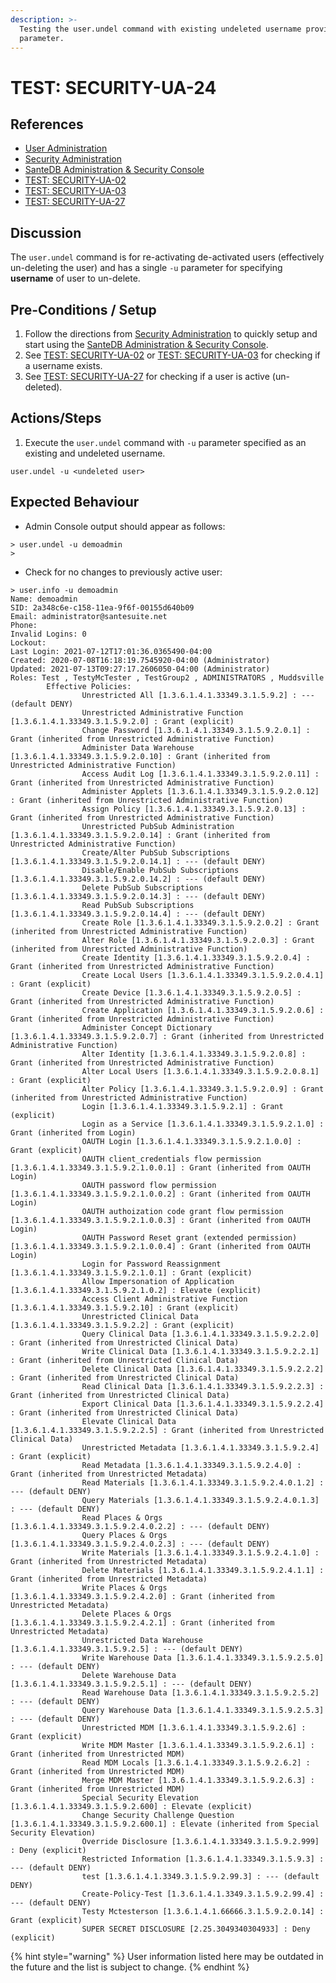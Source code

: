 ```yaml
---
description: >-
  Testing the user.undel command with existing undeleted username provided as -u
  parameter.
---
```


# TEST: SECURITY-UA-24

## References

* [User Administration](../../../../../../operations/server-administration/santedb-icdr-admin-console/user-administration.md)
* [Security Administration](../../../../../../operations/system-administration/security-administration/#demo-environment)&#x20;
* [SanteDB Administration & Security Console](../../../../../../operations/server-administration/santedb-icdr-admin-console/)
* [TEST: SECURITY-UA-02](test-security-ua-02.md)
* [TEST: SECURITY-UA-03](test-security-ua-03.md)
* [TEST: SECURITY-UA-27](test-security-ua-27.md)

## Discussion

The `user.undel` command is for re-activating de-activated users (effectively un-deleting the user) and has a single `-u` parameter for specifying **username** of user to un-delete.

## Pre-Conditions / Setup

1. Follow the directions from [Security Administration](../../../../../../operations/system-administration/security-administration/#demo-environment) to quickly setup and start using the [SanteDB Administration & Security Console](../../../../../../operations/server-administration/santedb-icdr-admin-console/).
2. See [TEST: SECURITY-UA-02](test-security-ua-02.md) or [TEST: SECURITY-UA-03](test-security-ua-03.md) for checking if a username exists.
3. See [TEST: SECURITY-UA-27](test-security-ua-27.md) for checking if a user is active (un-deleted).

## Actions/Steps

1. Execute the `user.undel` command with `-u` parameter specified as an existing and undeleted username.

```
user.undel -u <undeleted user>
```

## Expected Behaviour

* Admin Console output should appear as follows:

```
> user.undel -u demoadmin
>
```

* Check for no changes to previously active user:

```
> user.info -u demoadmin
Name: demoadmin
SID: 2a348c6e-c158-11ea-9f6f-00155d640b09
Email: administrator@santesuite.net
Phone:
Invalid Logins: 0
Lockout:
Last Login: 2021-07-12T17:01:36.0365490-04:00
Created: 2020-07-08T16:18:19.7545920-04:00 (Administrator)
Updated: 2021-07-13T09:27:17.2606050-04:00 (Administrator)
Roles: Test , TestyMcTester , TestGroup2 , ADMINISTRATORS , Muddsville
        Effective Policies:
                Unrestricted All [1.3.6.1.4.1.33349.3.1.5.9.2] : --- (default DENY)
                Unrestricted Administrative Function [1.3.6.1.4.1.33349.3.1.5.9.2.0] : Grant (explicit)
                Change Password [1.3.6.1.4.1.33349.3.1.5.9.2.0.1] : Grant (inherited from Unrestricted Administrative Function)
                Administer Data Warehouse [1.3.6.1.4.1.33349.3.1.5.9.2.0.10] : Grant (inherited from Unrestricted Administrative Function)
                Access Audit Log [1.3.6.1.4.1.33349.3.1.5.9.2.0.11] : Grant (inherited from Unrestricted Administrative Function)
                Administer Applets [1.3.6.1.4.1.33349.3.1.5.9.2.0.12] : Grant (inherited from Unrestricted Administrative Function)
                Assign Policy [1.3.6.1.4.1.33349.3.1.5.9.2.0.13] : Grant (inherited from Unrestricted Administrative Function)
                Unrestricted PubSub Administration [1.3.6.1.4.1.33349.3.1.5.9.2.0.14] : Grant (inherited from Unrestricted Administrative Function)
                Create/Alter PubSub Subscriptions [1.3.6.1.4.1.33349.3.1.5.9.2.0.14.1] : --- (default DENY)
                Disable/Enable PubSub Subscriptions [1.3.6.1.4.1.33349.3.1.5.9.2.0.14.2] : --- (default DENY)
                Delete PubSub Subscriptions [1.3.6.1.4.1.33349.3.1.5.9.2.0.14.3] : --- (default DENY)
                Read PubSub Subscriptions [1.3.6.1.4.1.33349.3.1.5.9.2.0.14.4] : --- (default DENY)
                Create Role [1.3.6.1.4.1.33349.3.1.5.9.2.0.2] : Grant (inherited from Unrestricted Administrative Function)
                Alter Role [1.3.6.1.4.1.33349.3.1.5.9.2.0.3] : Grant (inherited from Unrestricted Administrative Function)
                Create Identity [1.3.6.1.4.1.33349.3.1.5.9.2.0.4] : Grant (inherited from Unrestricted Administrative Function)
                Create Local Users [1.3.6.1.4.1.33349.3.1.5.9.2.0.4.1] : Grant (explicit)
                Create Device [1.3.6.1.4.1.33349.3.1.5.9.2.0.5] : Grant (inherited from Unrestricted Administrative Function)
                Create Application [1.3.6.1.4.1.33349.3.1.5.9.2.0.6] : Grant (inherited from Unrestricted Administrative Function)
                Administer Concept Dictionary [1.3.6.1.4.1.33349.3.1.5.9.2.0.7] : Grant (inherited from Unrestricted Administrative Function)
                Alter Identity [1.3.6.1.4.1.33349.3.1.5.9.2.0.8] : Grant (inherited from Unrestricted Administrative Function)
                Alter Local Users [1.3.6.1.4.1.33349.3.1.5.9.2.0.8.1] : Grant (explicit)
                Alter Policy [1.3.6.1.4.1.33349.3.1.5.9.2.0.9] : Grant (inherited from Unrestricted Administrative Function)
                Login [1.3.6.1.4.1.33349.3.1.5.9.2.1] : Grant (explicit)
                Login as a Service [1.3.6.1.4.1.33349.3.1.5.9.2.1.0] : Grant (inherited from Login)
                OAUTH Login [1.3.6.1.4.1.33349.3.1.5.9.2.1.0.0] : Grant (explicit)
                OAUTH client_credentials flow permission [1.3.6.1.4.1.33349.3.1.5.9.2.1.0.0.1] : Grant (inherited from OAUTH Login)
                OAUTH password flow permission [1.3.6.1.4.1.33349.3.1.5.9.2.1.0.0.2] : Grant (inherited from OAUTH Login)
                OAUTH authoization code grant flow permission [1.3.6.1.4.1.33349.3.1.5.9.2.1.0.0.3] : Grant (inherited from OAUTH Login)
                OAUTH Password Reset grant (extended permission) [1.3.6.1.4.1.33349.3.1.5.9.2.1.0.0.4] : Grant (inherited from OAUTH Login)
                Login for Password Reassignment [1.3.6.1.4.1.33349.3.1.5.9.2.1.0.1] : Grant (explicit)
                Allow Impersonation of Application [1.3.6.1.4.1.33349.3.1.5.9.2.1.0.2] : Elevate (explicit)
                Access Client Administrative Function [1.3.6.1.4.1.33349.3.1.5.9.2.10] : Grant (explicit)
                Unrestricted Clinical Data [1.3.6.1.4.1.33349.3.1.5.9.2.2] : Grant (explicit)
                Query Clinical Data [1.3.6.1.4.1.33349.3.1.5.9.2.2.0] : Grant (inherited from Unrestricted Clinical Data)
                Write Clinical Data [1.3.6.1.4.1.33349.3.1.5.9.2.2.1] : Grant (inherited from Unrestricted Clinical Data)
                Delete Clinical Data [1.3.6.1.4.1.33349.3.1.5.9.2.2.2] : Grant (inherited from Unrestricted Clinical Data)
                Read Clinical Data [1.3.6.1.4.1.33349.3.1.5.9.2.2.3] : Grant (inherited from Unrestricted Clinical Data)
                Export Clinical Data [1.3.6.1.4.1.33349.3.1.5.9.2.2.4] : Grant (inherited from Unrestricted Clinical Data)
                Elevate Clinical Data [1.3.6.1.4.1.33349.3.1.5.9.2.2.5] : Grant (inherited from Unrestricted Clinical Data)
                Unrestricted Metadata [1.3.6.1.4.1.33349.3.1.5.9.2.4] : Grant (explicit)
                Read Metadata [1.3.6.1.4.1.33349.3.1.5.9.2.4.0] : Grant (inherited from Unrestricted Metadata)
                Read Materials [1.3.6.1.4.1.33349.3.1.5.9.2.4.0.1.2] : --- (default DENY)
                Query Materials [1.3.6.1.4.1.33349.3.1.5.9.2.4.0.1.3] : --- (default DENY)
                Read Places & Orgs [1.3.6.1.4.1.33349.3.1.5.9.2.4.0.2.2] : --- (default DENY)
                Query Places & Orgs [1.3.6.1.4.1.33349.3.1.5.9.2.4.0.2.3] : --- (default DENY)
                Write Materials [1.3.6.1.4.1.33349.3.1.5.9.2.4.1.0] : Grant (inherited from Unrestricted Metadata)
                Delete Materials [1.3.6.1.4.1.33349.3.1.5.9.2.4.1.1] : Grant (inherited from Unrestricted Metadata)
                Write Places & Orgs [1.3.6.1.4.1.33349.3.1.5.9.2.4.2.0] : Grant (inherited from Unrestricted Metadata)
                Delete Places & Orgs [1.3.6.1.4.1.33349.3.1.5.9.2.4.2.1] : Grant (inherited from Unrestricted Metadata)
                Unrestricted Data Warehouse [1.3.6.1.4.1.33349.3.1.5.9.2.5] : --- (default DENY)
                Write Warehouse Data [1.3.6.1.4.1.33349.3.1.5.9.2.5.0] : --- (default DENY)
                Delete Warehouse Data [1.3.6.1.4.1.33349.3.1.5.9.2.5.1] : --- (default DENY)
                Read Warehouse Data [1.3.6.1.4.1.33349.3.1.5.9.2.5.2] : --- (default DENY)
                Query Warehouse Data [1.3.6.1.4.1.33349.3.1.5.9.2.5.3] : --- (default DENY)
                Unrestricted MDM [1.3.6.1.4.1.33349.3.1.5.9.2.6] : Grant (explicit)
                Write MDM Master [1.3.6.1.4.1.33349.3.1.5.9.2.6.1] : Grant (inherited from Unrestricted MDM)
                Read MDM Locals [1.3.6.1.4.1.33349.3.1.5.9.2.6.2] : Grant (inherited from Unrestricted MDM)
                Merge MDM Master [1.3.6.1.4.1.33349.3.1.5.9.2.6.3] : Grant (inherited from Unrestricted MDM)
                Special Security Elevation [1.3.6.1.4.1.33349.3.1.5.9.2.600] : Elevate (explicit)
                Change Security Challenge Question [1.3.6.1.4.1.33349.3.1.5.9.2.600.1] : Elevate (inherited from Special Security Elevation)
                Override Disclosure [1.3.6.1.4.1.33349.3.1.5.9.2.999] : Deny (explicit)
                Restricted Information [1.3.6.1.4.1.33349.3.1.5.9.3] : --- (default DENY)
                test [1.3.6.1.4.1.3349.3.1.5.9.2.99.3] : --- (default DENY)
                Create-Policy-Test [1.3.6.1.4.1.3349.3.1.5.9.2.99.4] : --- (default DENY)
                Testy Mctesterson [1.3.6.1.4.1.66666.3.1.5.9.2.0.14] : Grant (explicit)
                SUPER SECRET DISCLOSURE [2.25.3049340304933] : Deny (explicit)
```

{% hint style="warning" %}
User information listed here may be outdated in the future and the list is subject to change.
{% endhint %}
